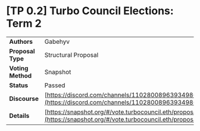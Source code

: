 # \[TP 0.2] Turbo Council Elections: Term 2

|                   |                                                                                                                                                                                                                                                      |
| ----------------- | ---------------------------------------------------------------------------------------------------------------------------------------------------------------------------------------------------------------------------------------------------- |
| **Authors**       | Gabehyv                                                                                                                                                                                                                                              |
| **Proposal Type** | Structural Proposal                                                                                                                                                                                                                                  |
| **Voting Method** | Snapshot                                                                                                                                                                                                                                             |
| **Status**        | Passed                                                                                                                                                                                                                                               |
| **Discourse**     | [https://discord.com/channels/1102800896393498685/1108548353224093836](https://discord.com/channels/1102800896393498685/1108548353224093836)                                                                                                         |
| **Details**       | [https://snapshot.org/#/vote.turbocouncil.eth/proposal/0x92372d24fe4ca57fd257dc1e49aa6503a6a1a42e4e96e597ffddcff66e92671e](https://snapshot.org/#/vote.turbocouncil.eth/proposal/0x92372d24fe4ca57fd257dc1e49aa6503a6a1a42e4e96e597ffddcff66e92671e) |

